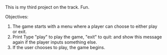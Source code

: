 This is my third project on the track. Fun.

Objectives:
1. The game starts with a menu where a player can choose to either play or exit.
2. Print Type "play" to play the game, "exit" to quit: and show this message again if the player inputs something else.
3. If the user chooses to play, the game begins.
